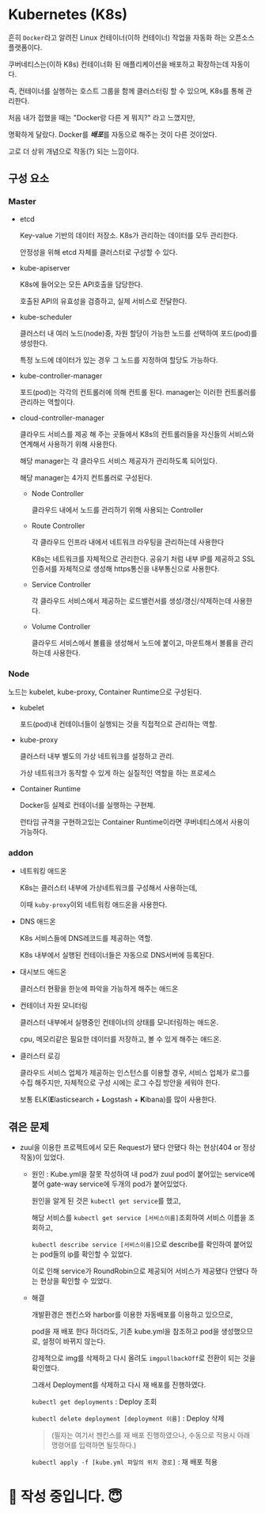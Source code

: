 # Kubernetes (K8s)

흔히 `Docker`라고 알려진 Linux 컨테이너(이하 컨테이너) 작업을 
자동화 하는 오픈소스 플랫폼이다.

쿠버네티스는(이하 K8s) 컨테이너화 된 애플리케이션을 배포하고 확장하는데 자동이다.

즉, 컨테이너를 실행하는 호스트 그룹을 함께 클러스터링 할 수 있으며, K8s를 통해 관리한다.

처음 내가 접했을 때는 "Docker랑 다른 게 뭐지?" 라고 느꼈지만,

명확하게 달랐다. Docker를 ***배포***를 자동으로 해주는 것이 다른 것이었다.

고로 더 상위 개념으로 작동(?) 되는 느낌이다.

## 구성 요소

### Master

- etcd

  Key-value 기반의 데이터 저장소. K8s가 관리하는 데이터를 모두 관리한다.

  안정성을 위해 etcd 자체를 클러스터로 구성할 수 있다.

- kube-apiserver

  K8s에 들어오는 모든 API호출을 담당한다.

  호출된 API의 유효성을 검증하고, 실제 서비스로 전달한다.

- kube-scheduler

  클러스터 내 여러 노드(node)중, 자원 할당이 가능한 노드를 선택하여 포드(pod)를 생성한다. 

  특정 노드에 데이터가 있는 경우 그 노드를 지정하여 할당도 가능하다.

- kube-controller-manager

  포드(pod)는 각각의 컨트롤러에 의해 컨트롤 된다. manager는 이러한 컨트롤러를 관리하는 역할이다.

- cloud-controller-manager

  클라우드 서비스를 제공 해 주는 곳들에서 K8s의 컨트롤러들을 자신들의 서비스와 연계해서 사용하기 위해 사용한다.

  해당 manager는 각 클라우드 서비스 제공자가 관리하도록 되어있다.

  해당 manager는 4가지 컨트롤러로 구성된다.

  - Node Controller

    클라우드 내에서 노드를 관리하기 위해 사용되는 Controller

  - Route Controller

    각 클라우드 인프라 내에서 네트워크 라우팅을 관리하는데 사용한다

    K8s는 네트워크를 자체적으로 관리한다. 공유기 처럼 내부 IP를 제공하고 SSL 인증서를 자체적으로 생성해 https통신을 내부통신으로 사용한다.

  - Service Controller

    각 클라우드 서비스에서 제공하는 로드밸런서를 생성/갱신/삭제하는데 사용한다.

  - Volume Controller

    클라우드 서비스에서 볼륨을 생성해서 노드에 붙이고, 마운트해서 볼륨을 관리하는데 사용한다.

### Node

노드는 kubelet, kube-proxy, Container Runtime으로 구성된다.

- kubelet

  포드(pod)내 컨테이너들이 실행되는 것을 직접적으로 관리하는 역할.

- kube-proxy

  클러스터 내부 별도의 가상 네트워크를 설정하고 관리.

  가상 네트워크가 동작할 수 있게 하는 실질적인 역할을 하는 프로세스

- Container Runtime

  Docker등 실제로 컨테이너를 실행하는 구현체.

  런타임 규격을 구현하고있는 Container Runtime이라면 쿠버네티스에서 사용이 가능하다.

### addon

- 네트워킹 애드온

  K8s는 클러스터 내부에 가상네트워크를 구성해서 사용하는데,

  이때 `kuby-proxy`이외 네트워킹 애드온을 사용한다.

- DNS 애드온

  K8s 서비스들에 DNS레코드를 제공하는 역할.

  K8s 내부에서 실행된 컨테이너들은 자동으로 DNS서버에 등록된다.

- 대시보드 애드온

  클러스터 현황을 한눈에 파악을 가능하게 해주는 애드온

- 컨테이너 자원 모니터링

  클러스터 내부에서 실행중인 컨테이너의 상태를 모니터링하는 애드온.

  cpu, 메모리같은 필요한 데이터를 저장하고, 볼 수 있게 해주는 애드온.

- 클러스터 로깅

  클라우드 서비스 업체가 제공하는 인스턴스를 이용할 경우, 서비스 업체가 로그를 수집 해주지만, 자체적으로 구성 시에는 로그 수집 방안을 세워야 한다.

  보통 ELK(**E**lasticsearch + **L**ogstash + **K**ibana)를 많이 사용한다.

## 겪은 문제

- zuul을 이용한 프로젝트에서 모든 Request가 됐다 안됐다 하는 현상(404 or 정상 작동)이 있었다.

  - 원인 : Kube.yml을 잘못 작성하여 내 pod가 zuul pod이 붙어있는 service에 붙어 gate-way service에 두개의 pod가 붙어있었다.

    원인을 알게 된 것은 `kubectl get service`를 했고, 

    해당 서비스를 `kubectl get service [서비스이름]`조회하여 서비스 이름을 조회하고,

    `kubectl describe service [서비스이름]`으로 describe를 확인하여 붙어있는 pod들의 ip를 확인할 수 있었다.

    이로 인해 service가 RoundRobin으로 제공되어 서비스가 제공됐다 안됐다 하는 현상을 확인할 수 있었다.

  - 해결 

    개발환경은 젠킨스와 harbor를 이용한 자동배포를 이용하고 있으므로,

    pod을 재 배포 한다 하더라도, 기존 kube.yml을 참조하고 pod을 생성했으므로, 설정이 바뀌지 않는다.

    강제적으로 img를 삭제하고 다시 올려도 `imgpullbackOff`로 전환이 되는 것을 확인했다.

    그래서 Deployment를 삭제하고 다시 재 배포를 진행하였다.

    `kubectl get deployments` : Deploy 조회

    `kubectl delete deployment [deployment 이름]` : Deploy 삭제

    > (필자는 여기서 젠킨스를 재 배포 진행하였으나, 수동으로 적용시 아래 명령어를 입력하면 될듯하다.)

    `kubectl apply -f [kube.yml 파일의 위치 경로]` : 재 배포 적용



# :pencil: 작성 중입니다. :innocent:

